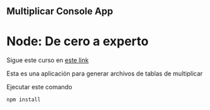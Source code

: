 

## Multiplicar Console App
# Node: De cero a experto

Sigue este curso en [este link](https://www.udemy.com/share/1000JMAEoZdFdTR3w=/)

Esta es una aplicación para generar archivos de tablas de multiplicar

Ejecutar este comando

```
npm install
```